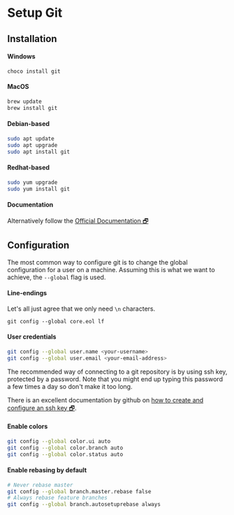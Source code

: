 # Setup Git

## Installation

#### Windows

```PS
choco install git
```

#### MacOS

```bash
brew update
brew install git
```

#### Debian-based

```bash
sudo apt update
sudo apt upgrade
sudo apt install git
```

#### Redhat-based

```bash
sudo yum upgrade
sudo yum install git
```

#### Documentation

Alternatively follow the [Official Documentation 🗗](https://git-scm.com/download/)

## Configuration

The most common way to configure git is to change the global configuration for a user on a machine.
Assuming this is what we want to achieve, the `--global` flag is used.

#### Line-endings
Let's all just agree that we only need `\n` characters.
```
git config --global core.eol lf
```

#### User credentials

```bash
git config --global user.name <your-username>
git config --global user.email <your-email-address>
```

The recommended way of connecting to a git repository is by using ssh key, protected by a password.
Note that you might end up typing this password a few times a day so don't make it too long.

There is an excellent documentation by github on
[how to create and configure an ssh key 🗗](https://help.github.com/articles/generating-a-new-ssh-key-and-adding-it-to-the-ssh-agent/).

#### Enable colors

```bash
git config --global color.ui auto
git config --global color.branch auto
git config --global color.status auto
```

#### Enable rebasing by default

```bash
# Never rebase master
git config --global branch.master.rebase false
# Always rebase feature branches
git config --global branch.autosetuprebase always
```
